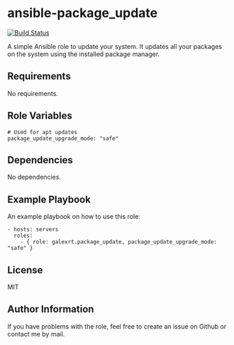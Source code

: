 ansible-package_update
======================

[![Build Status](https://travis-ci.org/galexrt/ansible-package_update.svg?branch=master)](https://travis-ci.org/galexrt/ansible-package_update)

A simple Ansible role to update your system. It updates all your packages on the system using the installed package manager.

Requirements
------------

No requirements.

Role Variables
--------------

```
# Used for apt updates
package_update_upgrade_mode: "safe"
```

Dependencies
------------

No dependencies.

Example Playbook
----------------

An example playbook on how to use this role:
```
- hosts: servers
  roles:
    - { role: galexrt.package_update, package_update_upgrade_mode: "safe" }
```

License
-------

MIT

Author Information
------------------

If you have problems with the role, feel free to create an issue on Github or contact me by mail.
